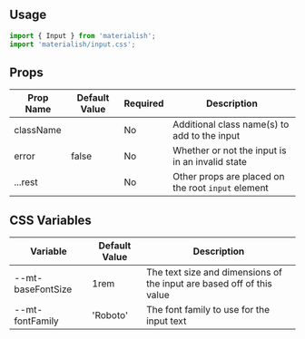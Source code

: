 ## Usage

```jsx
import { Input } from 'materialish';
import 'materialish/input.css';
```

## Props

| Prop Name | Default Value | Required | Description                                        |
| --------- | ------------- | -------- | -------------------------------------------------- |
| className |               | No       | Additional class name(s) to add to the input       |
| error     | false         | No       | Whether or not the input is in an invalid state    |
| ...rest   |               | No       | Other props are placed on the root `input` element |

## CSS Variables

| Variable          | Default Value | Description                                                           |
| ----------------- | ------------- | --------------------------------------------------------------------- |
| --mt-baseFontSize | 1rem          | The text size and dimensions of the input are based off of this value |
| --mt-fontFamily   | 'Roboto'      | The font family to use for the input text                             |
